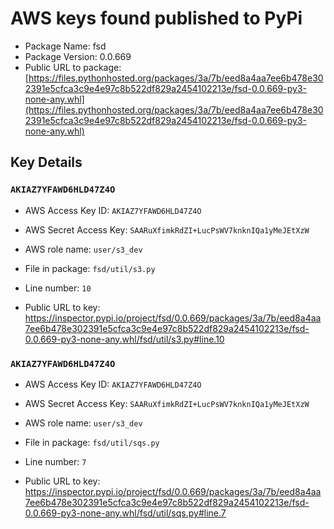 # AWS keys found published to PyPi

* Package Name: fsd
* Package Version: 0.0.669
* Public URL to package: [https://files.pythonhosted.org/packages/3a/7b/eed8a4aa7ee6b478e302391e5cfca3c9e4e97c8b522df829a2454102213e/fsd-0.0.669-py3-none-any.whl](https://files.pythonhosted.org/packages/3a/7b/eed8a4aa7ee6b478e302391e5cfca3c9e4e97c8b522df829a2454102213e/fsd-0.0.669-py3-none-any.whl)

## Key Details

### `AKIAZ7YFAWD6HLD47Z4O`

* AWS Access Key ID: `AKIAZ7YFAWD6HLD47Z4O`
* AWS Secret Access Key: `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` 
* AWS role name: `user/s3_dev`
* File in package: `fsd/util/s3.py`
* Line number: `10`

* Public URL to key: https://inspector.pypi.io/project/fsd/0.0.669/packages/3a/7b/eed8a4aa7ee6b478e302391e5cfca3c9e4e97c8b522df829a2454102213e/fsd-0.0.669-py3-none-any.whl/fsd/util/s3.py#line.10



### `AKIAZ7YFAWD6HLD47Z4O`

* AWS Access Key ID: `AKIAZ7YFAWD6HLD47Z4O`
* AWS Secret Access Key: `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` 
* AWS role name: `user/s3_dev`
* File in package: `fsd/util/sqs.py`
* Line number: `7`

* Public URL to key: https://inspector.pypi.io/project/fsd/0.0.669/packages/3a/7b/eed8a4aa7ee6b478e302391e5cfca3c9e4e97c8b522df829a2454102213e/fsd-0.0.669-py3-none-any.whl/fsd/util/sqs.py#line.7


